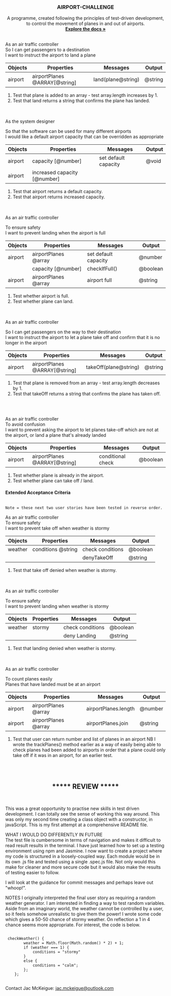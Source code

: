 <h3 align="center">AIRPORT-CHALLENGE</h3>

  <p align="center">
    A programme, created following the principles of test-driven development, to control the movement of planes in and out of airports.
    <br />
    <a href="https://github.com/JacDoesJS/airport-challenge.git"><strong>Explore the docs »</strong></a>
    <br />
    <br />
  </p>
</div>

<p>
As an air traffic controller  
<br>
So I can get passengers to a destination 
<br>  
I want to instruct the airport to land a plane
<br>
</p>

| Objects | Properties                    | Messages           | Output  |
| ------- | ----------------------------- | ------------------ | ------- |
| airport | airportPlanes @ARRAY[@string] | land(plane@string) | @string |

1. Test that plane is added to an array - test array.length increases by 1.
2. Test that land returns a string that confirms the plane has landed.

 <br>
 <br>
As the system designer  

So that the software can be used for many different airports  
I would like a default airport capacity that can be overridden as appropriate

| Objects | Properties                   | Messages             | Output |
| ------- | ---------------------------- | -------------------- | ------ |
| airport | capacity [@number]           | set default capacity | @void  |
| airport | increased capacity [@number] |                      |        |

1. Test that airport returns a default capacity.
2. Test that airport returns increased capacity.

<br>
<br>
As an air traffic controller  

To ensure safety  
I want to prevent landing when the airport is full

| Objects | Properties           | Messages             | Output   |
| ------- | -------------------- | -------------------- | -------- |
| airport | airportPlanes @array | set default capacity | @number  |
|         | capacity [@number]   | checkIfFull()        | @boolean |
| airport | airportPlanes @array | airport full         | @string  |

1. Test whether airport is full.
2. Test whether plane can land.

<br>
<br>
As an air traffic controller  

So I can get passengers on the way to their destination  
I want to instruct the airport to let a plane take off and confirm that it is no longer in the airport

| Objects | Properties                    | Messages              | Output  |
| ------- | ----------------------------- | --------------------- | ------- |
| airport | airportPlanes @ARRAY[@string] | takeOff(plane@string) | @string |

1. Test that plane is removed from an array - test array.length decreases by 1.
2. Test that takeOff returns a string that confirms the plane has taken off.

<br>
<br>

As an air traffic controller  
To avoid confusion  
I want to prevent asking the airport to let planes take-off which are not at the airport, or land a plane that's already landed

| Objects | Properties                    | Messages          | Output   |
| ------- | ----------------------------- | ----------------- | -------- |
| airport | airportPlanes @ARRAY[@string] | conditional check | @boolean |

1. Test whether plane is already in the airport.
2. Test whether plane can take off / land.



#### Extended Acceptance Criteria

```

Note = these next two user stories have been tested in reverse order.
```

As an air traffic controller  
To ensure safety  
I want to prevent take off when weather is stormy

| Objects | Properties         | Messages         | Output   |
| ------- | ------------------ | ---------------- | -------- |
| weather | conditions @string | check conditions | @boolean |
|         |                    | denyTakeOff      | @string  |

1. Test that take off denied when weather is stormy.

<br>
<br>
As an air traffic controller  

To ensure safety  
I want to prevent landing when weather is stormy

| Objects | Properties | Messages         | Output   |
| ------- | ---------- | ---------------- | -------- |
| weather | stormy     | check conditions | @boolean |
|         |            | deny Landing     | @string  |

1. Test that landing denied when weather is stormy.

<br>
<br>
As an air traffic controller  

To count planes easily  
Planes that have landed must be at an airport

| Objects | Properties           | Messages             | Output  |
| ------- | -------------------- | -------------------- | ------- |
| airport | airportPlanes @array | airportPlanes.length | @number |
| airport | airportPlanes @array | airportPlanes.join   | @string |

1. Test that user can return number and list of planes in an airport
NB I wrote the trackPlanes() method earlier as a way of easily being able to check planes had been added to airports in order that a plane could only take off if it was in an airport, for an earlier test.

<br>
<br>

<h2 align="center">***** REVIEW *****</h2>
<br>

This was a great opportunity to practise new skills in test driven development. I can totally see the sense of working this way around. This was only my second time creating a class object with a constructor, in javaScript. This is my first attempt at a comprehensive README file.

WHAT I WOULD DO DIFFERENTLY IN FUTURE
<br>
The test file is cumbersome in terms of navigation and makes it difficult to read result results in the terminal. I have just learned how to set up a testing environment using npm and Jasmine. I now want to create a project where my code is structured in a loosely-coupled way. Each module would be in its own .js file and tested using a single .spec.js file. Not only would this make for cleaner and more secure code but it would also make the results of testing easier to follow. 

I will look at the guidance for commit messages and perhaps leave out "whoop!".

NOTES
I originally interpreted the final user story as requiring a random weather generator. I am interested in finding a way to test random variables. Aside from an imaginary world, the weather cannot be controlled by a user, so it feels somehow unrealistic to give them the power! I wrote some code which gives a 50-50 chance of stormy weather. On reflection a 1 in 4 chance seems more appropriate. For interest, the code is below.



```

 checkWeather() {
        weather = Math.floor(Math.random() * 2) + 1;
        if (weather === 1) {
            conditions = "stormy"
        }
        else {
            conditions = "calm";
        };
    };


```


Contact
Jac McKeigue: jac.mckeigue@outlook.com